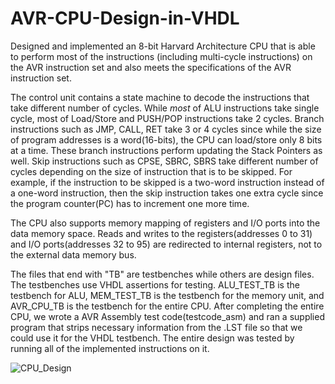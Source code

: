 # AVR-CPU-Design-in-VHDL

Designed and implemented an 8-bit Harvard Architecture CPU that is able to perform most of the instructions (including multi-cycle instructions) on the AVR instruction set and also meets the specifications of the AVR instruction set.

The control unit contains a state machine to decode the instructions that take different number of cycles.
While *most* of ALU instructions take single cycle, most of Load/Store and PUSH/POP instructions take 2 cycles.
Branch instructions such as JMP, CALL, RET take 3 or 4 cycles since while the size of program addresses is a word(16-bits), the CPU can load/store only 8 bits at a time. These branch instructions perform updating the Stack Pointers as well.
Skip instructions such as CPSE, SBRC, SBRS take different number of cycles depending on the size of instruction that is to be skipped. For example, if the instruction to be skipped is a two-word instruction instead of a one-word instruction, then the skip instruction takes one extra cycle since the program counter(PC) has to increment one more time.

The CPU also supports memory mapping of registers and I/O ports into the data memory space.
Reads and writes to the registers(addresses 0 to 31) and I/O ports(addresses 32 to 95) are redirected to internal registers, not to the external data memory bus.

The files that end with "TB" are testbenches while others are design files. The testbenches use VHDL assertions for testing.
ALU_TEST_TB is the testbench for ALU, MEM_TEST_TB is the testbench for the memory unit, and AVR_CPU_TB is the testbench for the entire CPU.
After completing the entire CPU, we wrote a AVR Assembly test code(testcode_asm) and ran a supplied program that strips necessary information from the .LST file so that we could use it for the VHDL testbench. The entire design was tested by running all of the implemented instructions on it.

![CPU_Design](https://user-images.githubusercontent.com/44155516/62416274-4cfbf200-b5ec-11e9-9a24-65645394e837.jpg)
